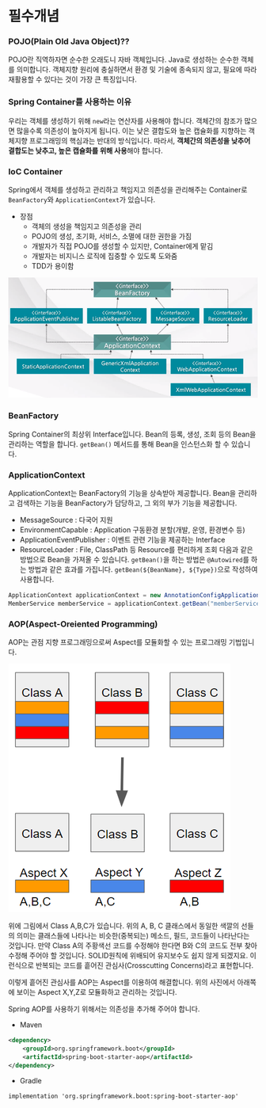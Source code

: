 # 필수개념
### POJO(Plain Old Java Object)??
POJO란 직역하자면 순수한 오래도니 자바 객체입니다.
Java로 생성하는 순수한 객체를 의미합니다.
객체지향 원리에 충실하면서 환경 및 기술에 종속되지 않고, 필요에 따라 재활용할 수 있다는 것이 가장 큰 특징입니다.

### Spring Container를 사용하는 이유
우리는 객체를 생성하기 위해 `new`라는 연산자를 사용해야 합니다.
객체간의 참조가 많으면 많을수록 의존성이 높아지게 됩니다.
이는 낮은 결합도와 높은 캡슐화를 지향하는 객체지향 프로그래밍의 핵심과는 반대의 방식입니다.
따라서, **객체간의 의존성을 낮추어 결합도는 낮추고, 높은 캡슐화를 위해 사용**해야 합니다.

### IoC Container
Spring에서 객체를 생성하고 관리하고 책임지고 의존성을 관리해주는 Container로 `BeanFactory`와 `ApplicationContext`가 있습니다.
* 장점
	* 객체의 생성을 책임지고 의존성을 관리
	* POJO의 생성, 초기화, 서비스, 소멸에 대한 권한을 가짐
	* 개발자가 직접 POJO를 생성할 수 있지만, Container에게 맡김
	* 개발자는 비지니스 로직에 집중할 수 있도록 도와줌
	* TDD가 용이함

![image](https://github.com/SubiYoon/SubiYoon.github.io/blob/main/Attached%20File/Pasted%20image%2020240521141058.png?raw=true)

### BeanFactory
Spring Container의 최상위 Interface입니다.
Bean의 등록, 생성, 조회 등의 Bean을 관리하는 역할을 합니다.
`getBean()` 메서드를 통해 Bean을 인스턴스화 할 수 있습니다.

### ApplicationContext
ApplicationContext는 BeanFactory의 기능을 상속받아 제공합니다.
Bean을 관리하고 검색하는 기능을 BeanFactory가 담당하고, 그 외의 부가 기능을 제공합니다.
* MessageSource : 다국어 지원
* EnvironmentCapable : Application 구동환경 분할(개발, 운영, 환경변수 등)
* ApplicationEventPublisher : 이벤트 관련 기능을 제공하는 Interface
* ResourceLoader : File, ClassPath 등 Resource를 편리하게 조회
다음과 같은 방법으로 Bean을 가져올 수 있습니다.
`getBean()`을 하는 방법은 `@Autowired`를 하는 방법과 같은 효과를 가집니다.
`getBean(${BeanName}, ${Type})`으로 작성하여 사용합니다.
```java 
ApplicationContext applicationContext = new AnnotationConfigApplicationContext(AppConfig.class);
MemberService memberService = applicationContext.getBean("memberService", MemberService.class);
```

### AOP(Aspect-Oreiented Programming)
AOP는 관점 지향 프로그래밍으로써 Aspect를 모듈화할 수 있는 프로그래밍 기법입니다.

![image](https://github.com/SubiYoon/SubiYoon.github.io/blob/main/Attached%20File/Pasted%20image%2020240522162101.png?raw=true)

위에 그림에서 Class A,B,C가 있습니다.
위의 A, B, C 클래스에서 동일한 색깔의 선들의 의미는 클래스들에 나타나는 비슷한(중복되는) 메소드, 필드, 코드들이 나타난다는 것입니다.
만약 Class A의 주황색선 코드를 수정해야 한다면 B와 C의 코드도 전부 찾아 수정해 주어야 할 것입니다. SOLID원칙에 위배되어 유지보수도 쉽지 않게 되겠지요.
이런식으로 반복되는 코드를 흩어진 관심사(Crosscutting Concerns)라고 표현합니다.

이렇게 흩어진 관심사를 AOP는 Aspect를 이용하여 해결합니다.
위의 사진에서 아래쪽에 보이는 Aspect X,Y,Z로 모듈화하고 관리하는 것입니다.

Spring AOP를 사용하기 위해서는 의존성을 추가해 주어야 합니다.
* Maven
```xml title:"pom.xml"
<dependency>
	<groupId>org.springframework.boot</groupId>
	<artifactId>spring-boot-starter-aop</artifactId>
</dependency>
```

* Gradle
``` title:"build.gralde"
implementation 'org.springframework.boot:spring-boot-starter-aop'
```

